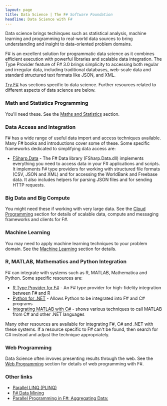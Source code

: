 ```yaml
---
layout: page
title: Data Science | The F# Software Foundation
headline: Data Science with F#
---
```


Data science brings techinques such as statistical analysis, machine learning and programming to 
real-world data sources to bring understanding and insight to data-oriented problem domains.

F# is an excellent solution for programmatic data science as it combines efficient execution
with powerful libraries and scalable data integration. The Type Provider feature of 
F# 3.0 brings simplicity to accessing both regular and irregular data, including traditional databases,
web-scale data and standard structured text formats like JSON, and XML.

[Try F#](http://tryfsharp.org/learn) has sections specific to data science. 
Further resources related to different aspects of data science are below. 

### Math and Statistics Programming

You'll need these. See the [Maths and Statistics](/math) section.

### Data Access and Integration

F# has a wide range of useful data import and access techniques available. Many F# books
and introductions cover some of these. Some specific frameworks dedicated to simplifying data access are:

 * [FSharp.Data](http://tpetricek.github.io/FSharp.Data/) - The F# Data library (FSharp.Data.dll) implements everything you need to access data in your F# applications and scripts. It implements F# type providers for working with structured file formats (CSV, JSON and XML) and for accessing the WorldBank and Freebase data. It also includes helpers for parsing JSON files and for sending HTTP requests.
   
### Big Data and Big Compute

You might need these if working with very large data. See the [Cloud Programming](/cloud) section for details 
of scalable data, compute and messaging frameworks and clients for F#.

### Machine Learning 

You may need to apply machine learning techniques to your problem domain. See the [Machine Learning](/machine-learning) section for details.

### R, MATLAB, Mathematics and Python Integration

F# can integrate with systems such as R, MATLAB, Mathematica and Python. Some specific resources are:

 * [R Type Provider for F#](https://github.com/BlueMountainCapital/FSharpRProvider) - An F# type provider for high-fidelity integration between F# and R
 * [Python for .NET](http://pythonnet.sourceforge.net/readme.html) - Allows Python to be integrated into F# and C# programs
 * [Integrating MATLAB with C#](http://www.mathworks.com/matlabcentral/fileexchange/12987) - shows various techniques to call MATLAB from C# and other .NET languages
        
Many other resources are available for integrating F#, C# and .NET with these systems. If a resource specific
to F# can't be found, then search for C# instead and adjust the technique appropriately.
          
### Web Programming

Data Science often invoves presenting results through the web. See the [Web Programming](/webstacks) section 
for details of web programming with F#.



### Other links

 * [Parallel LINQ (PLINQ)](http://msdn.microsoft.com/en-us/library/dd460688.aspx)
 * [F# Data Mining](http://fdatamining.blogspot.com/2010/05/why-f-is-language-for-data-mining.html)
 * [Parallel Programming in F#: Aggregating Data:](http://tomasp.net/blog/fsharp-parallel-aggregate.aspx)
